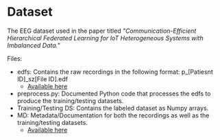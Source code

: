 # Dataset
The EEG dataset used in the paper titled *"Communication-Efficient Hierarchical Federated Learning for IoT Heterogeneous Systems with Imbalanced Data."*

Files:
- edfs: Contains the raw recordings in the following format: p_[Patiesnt ID]_sz[File ID].edf
    - [Available here](https://drive.google.com/file/d/13piqvXRfpYkdf4XEF3rmJ0iMTN820d_v/view?usp=sharing)
- preprocess.py: Documented Python code that processes the edfs to produce the training/testing datasets.
- Training/Testing DS: Contains the labeled dataset as Numpy arrays.
- MD: Metadata/Documentation for both the recordings as well as the training/testing datasets.
    - [Available here](https://drive.google.com/drive/folders/1ABeCa2NMwbRPLgS-J3FvynQ1B6wKEae0?usp=sharing)
